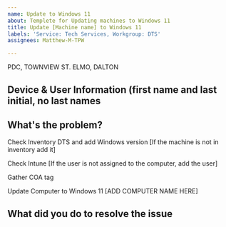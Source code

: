 ```yaml
---
name: Update to Windows 11
about: Templete for Updating machines to Windows 11
title: Update [Machine name] to Windows 11
labels: 'Service: Tech Services, Workgroup: DTS'
assignees: Matthew-M-TPW

---
```


PDC, TOWNVIEW ST. ELMO, DALTON
 
## Device & User Information (first name and last initial, no last names
 
## What's the problem?
Check Inventory DTS and add Windows version [If the machine is not in inventory add it]

Check Intune [If the user is not assigned to the computer, add the user]

Gather COA tag

Update Computer to Windows 11
[ADD COMPUTER NAME HERE]
 
## What did you do to resolve the issue
